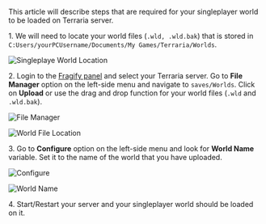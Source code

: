 This article will describe steps that are required for your singleplayer world to be loaded on Terraria server.

1\. We will need to locate your world files (`.wld, .wld.bak`) that is stored in `C:Users/yourPCUsername/Documents/My Games/Terraria/Worlds`.

![Singleplaye World Location](../images/local-world.png)

2\. Login to the [Fragify panel](https://panel.fragify.net/auth/login) and select your Terraria server. Go to **File Manager** option on the left-side menu and navigate to `saves/Worlds`.
Click on **Upload** or use the drag and drop function for your world files (`.wld` and `.wld.bak`).

![File Manager](../images/file-manager.png)

![World File Location](../images/world-location.png)

3\. Go to **Configure** option on the left-side menu and look for **World Name** variable. Set it to the name of the world that you have uploaded. 

![Configure](../images/configure.png)

![World Name](../images/world-name.png)

4\. Start/Restart your server and your singleplayer world should be loaded on it. 